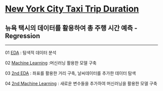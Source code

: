# [New York City Taxi Trip Duration](https://www.kaggle.com/c/nyc-taxi-trip-duration)

## 뉴욕 택시의 데이터를 활용하여 총 주행 시간 예측 - **Regression**


-----------------------------------------------------------------------------------------------------------------------------------

01 [EDA](https://github.com/todagi/DataScience_with_Kaggle/blob/master/New%20York%20City%20Taxi%20Trip%20Duration/New%20York%20City%20Taxi%20Trip%20Duration%2001%20-%20%20EDA%20.ipynb) : 탐색적 데이터 분석

02 [Machine Learning](https://github.com/todagi/DataScience_with_Kaggle/blob/master/New%20York%20City%20Taxi%20Trip%20Duration/New%20York%20City%20Taxi%20Trip%20Duration%2002%20-%20%20Machine%20Learning.ipynb) :머신러닝 활용한 모델 구축

03 [2nd EDA](https://github.com/todagi/DataScience_with_Kaggle/blob/master/New%20York%20City%20Taxi%20Trip%20Duration/New%20York%20City%20Taxi%20Trip%20Duration%2003%20-%202nd%20EDA%20.ipynb) : 좌표를 활용한 거리 구축, 날씨데이터를 추가한 데이터 탐색

04 [2nd Machine Learning](https://github.com/todagi/DataScience_with_Kaggle/blob/master/New%20York%20City%20Taxi%20Trip%20Duration/New%20York%20City%20Taxi%20Trip%20Duration%2004%20-%202nd%20Machine%20Learning.ipynb) : 새로운 변수들을 추가하여 머신러닝을 활용한 모델 구축 

